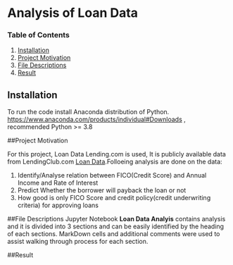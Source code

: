 # Analysis of Loan Data
### Table of Contents

1. [Installation](#installation)
2. [Project Motivation](#motivation)
3. [File Descriptions](#files)
4. [Result](#result)

## Installation <a name="installation"></a>

To run the code install Anaconda distribution of Python.  https://www.anaconda.com/products/individual#Downloads , recommended Python >= 3.8 

##Project Motivation <a name="motivation"></a>

For this project, Loan Data Lending.com is used, It is publicly available data from LendingClub.com [Loan Data](https://www.kaggle.com/itssuru/loan-data).Folloeing analysis are done on the data:

1. Identify/Analyse relation between FICO(Credit Score) and Annual Income and Rate of Interest
2. Predict Whether the borrower will payback the loan or not
3. How good is only FICO Score and credit policy(credit underwriting criteria) for approving loans

##File Descriptions <a name="files"></a>
Jupyter Notebook <b>Loan Data Analyis</b> contains analysis and it is divided into 3 sections and can be easily identified by the heading of each sections. MarkDown cells and additional comments were used to assist walking through process for each section.

##Result <a name="result"></a>

